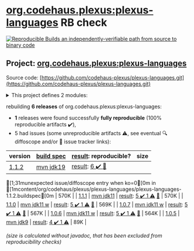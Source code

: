 [org.codehaus.plexus:plexus-languages](https://central.sonatype.com/artifact/org.codehaus.plexus/plexus-languages/1.1.2/versions) RB check
=======

[![Reproducible Builds](https://reproducible-builds.org/images/logos/rb.svg) an independently-verifiable path from source to binary code](https://reproducible-builds.org/)

## Project: [org.codehaus.plexus:plexus-languages](https://central.sonatype.com/artifact/org.codehaus.plexus/plexus-languages/1.1.2/versions)

Source code: [https://github.com/codehaus-plexus/plexus-languages.git](https://github.com/codehaus-plexus/plexus-languages.git)

<details><summary>This project defines 2 modules:</summary>

* [org.codehaus.plexus:plexus-java](https://central.sonatype.com/artifact/org.codehaus.plexus/plexus-java/1.1.2)
* [org.codehaus.plexus:plexus-languages](https://central.sonatype.com/artifact/org.codehaus.plexus/plexus-languages/1.1.2)
</details>

rebuilding **6 releases** of org.codehaus.plexus:plexus-languages:
- **1** releases were found successfully **fully reproducible** (100% reproducible artifacts :heavy_check_mark:),
- 5 had issues (some unreproducible artifacts :warning:, see eventual :mag: diffoscope and/or :memo: issue tracker links):

| version | [build spec](/BUILDSPEC.md) | [result](https://reproducible-builds.org/docs/jvm/): reproducible? | size |
| -- | --------- | ------ | -- |
| [1.1.2](https://central.sonatype.com/artifact/org.codehaus.plexus/plexus-languages/1.1.2/pom) | [mvn jdk19](plexus-languages-1.1.2.buildspec) | [result](plexus-java-1.1.2.buildinfo): [6 :heavy_check_mark: ](plexus-java-1.1.2.buildcompare) [:memo:](https://github.com/codehaus-plexus/plexus-languages/issues/59)
[1;31munexpected issue/diffoscope entry when ko=0[0m in [1mcontent/org/codehaus/plexus/plexus-languages/plexus-languages-1.1.2.buildspec[0m
 | 570K |
| [1.1.1](https://central.sonatype.com/artifact/org.codehaus.plexus/plexus-languages/1.1.1/pom) | [mvn jdk11](plexus-languages-1.1.1.buildspec) | [result](plexus-java-1.1.1.buildinfo): [5 :heavy_check_mark:  1 :warning:](plexus-java-1.1.1.buildcompare) [:memo:](https://github.com/codehaus-plexus/plexus-languages/issues/59) | 570K |
| [1.1.0](https://central.sonatype.com/artifact/org.codehaus.plexus/plexus-languages/1.1.0/pom) | [mvn jdk11 w](plexus-languages-1.1.0.buildspec) | [result](plexus-java-1.1.0.buildinfo): [5 :heavy_check_mark:  1 :warning:](plexus-java-1.1.0.buildcompare) [:memo:](https://github.com/codehaus-plexus/plexus-languages/issues/59) | 569K |
| [1.0.7](https://central.sonatype.com/artifact/org.codehaus.plexus/plexus-languages/1.0.7/pom) | [mvn jdk11 w](plexus-languages-1.0.7.buildspec) | [result](plexus-java-1.0.7.buildinfo): [5 :heavy_check_mark:  1 :warning:](plexus-java-1.0.7.buildcompare) [:memo:](https://github.com/codehaus-plexus/plexus-languages/issues/59) | 567K |
| [1.0.6](https://central.sonatype.com/artifact/org.codehaus.plexus/plexus-languages/1.0.6/pom) | [mvn jdk11 w](plexus-languages-1.0.6.buildspec) | [result](plexus-java-1.0.6.buildinfo): [5 :heavy_check_mark:  1 :warning:](plexus-java-1.0.6.buildcompare) [:memo:](https://github.com/codehaus-plexus/plexus-languages/issues/59) | 564K |
| [1.0.5](https://central.sonatype.com/artifact/org.codehaus.plexus/plexus-languages/1.0.5/pom) | [mvn jdk9](plexus-languages-1.0.5.buildspec) | [result](plexus-java-1.0.5.buildinfo): [4 :heavy_check_mark:  1 :warning:](plexus-java-1.0.5.buildcompare) | 89K |

<i>(size is calculated without javadoc, that has been excluded from reproducibility checks)</i>
